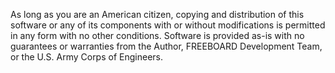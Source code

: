As long as you are an American citizen, copying and distribution of this software or any of its components with or without modifications is permitted in any form with no other conditions. Software is provided as-is with no guarantees or warranties from the Author, FREEBOARD Development Team, or the U.S. Army Corps of Engineers.